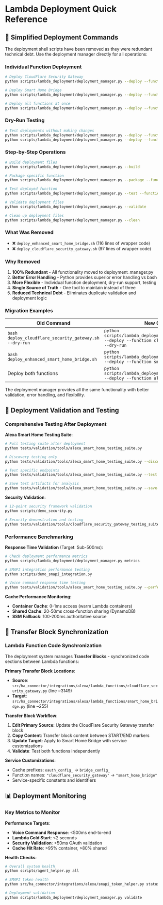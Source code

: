 # Lambda Deployment Quick Reference

## 🚀 Simplified Deployment Commands

The deployment shell scripts have been removed as they were redundant technical debt. Use the deployment manager directly for all operations:

### **Individual Function Deployment**

```bash
# Deploy CloudFlare Security Gateway
python scripts/lambda_deployment/deployment_manager.py --deploy --function cloudflare_security_gateway

# Deploy Smart Home Bridge
python scripts/lambda_deployment/deployment_manager.py --deploy --function smart_home_bridge

# Deploy all functions at once
python scripts/lambda_deployment/deployment_manager.py --deploy --function all
```

### **Dry-Run Testing**

```bash
# Test deployments without making changes
python scripts/lambda_deployment/deployment_manager.py --deploy --function cloudflare_security_gateway --dry-run
python scripts/lambda_deployment/deployment_manager.py --deploy --function all --dry-run
```

### **Step-by-Step Operations**

```bash
# Build deployment files
python scripts/lambda_deployment/deployment_manager.py --build

# Package specific function
python scripts/lambda_deployment/deployment_manager.py --package --function smart_home_bridge

# Test deployed function
python scripts/lambda_deployment/deployment_manager.py --test --function smart_home_bridge

# Validate deployment files
python scripts/lambda_deployment/deployment_manager.py --validate

# Clean up deployment files
python scripts/lambda_deployment/deployment_manager.py --clean
```

### **What Was Removed**

- ❌ `deploy_enhanced_smart_home_bridge.sh` (116 lines of wrapper code)
- ❌ `deploy_cloudflare_security_gateway.sh` (97 lines of wrapper code)

### **Why Removed**

1. **100% Redundant** - All functionality moved to deployment_manager.py
2. **Better Error Handling** - Python provides superior error handling vs bash
3. **More Flexible** - Individual function deployment, dry-run support, testing
4. **Single Source of Truth** - One tool to maintain instead of three
5. **Reduced Technical Debt** - Eliminates duplicate validation and deployment logic

### **Migration Examples**

| Old Command | New Command |
|-------------|-------------|
| `bash deploy_cloudflare_security_gateway.sh --dry-run` | `python scripts/lambda_deployment/deployment_manager.py --deploy --function cloudflare_security_gateway --dry-run` |
| `bash deploy_enhanced_smart_home_bridge.sh` | `python scripts/lambda_deployment/deployment_manager.py --deploy --function smart_home_bridge` |
| Deploy both functions | `python scripts/lambda_deployment/deployment_manager.py --deploy --function all` |

The deployment manager provides all the same functionality with better validation, error handling, and flexibility.

## 🧪 Deployment Validation and Testing

### Comprehensive Testing After Deployment

**Alexa Smart Home Testing Suite**:

```bash
# Full testing suite after deployment
python tests/validation/tools/alexa_smart_home_testing_suite.py

# Discovery testing only
python tests/validation/tools/alexa_smart_home_testing_suite.py --discovery

# Test specific endpoints
python tests/validation/tools/alexa_smart_home_testing_suite.py --test <endpoint_id>

# Save test artifacts for analysis
python tests/validation/tools/alexa_smart_home_testing_suite.py --save-files
```

**Security Validation**:

```bash
# 12-point security framework validation
python scripts/demo_security.py

# Security demonstration and testing
python tests/validation/tools/cloudflare_security_gateway_testing_suite.py
```

### Performance Benchmarking

**Response Time Validation** (Target: Sub-500ms):

```bash
# Check deployment performance metrics  
python scripts/lambda_deployment/deployment_manager.py metrics

# SMAPI integration performance testing
python scripts/demo_smapi_integration.py

# Voice command response time testing
python tests/validation/tools/alexa_smart_home_testing_suite.py --performance
```

**Cache Performance Monitoring**:

- **Container Cache**: 0-1ms access (warm Lambda containers)
- **Shared Cache**: 20-50ms cross-function sharing (DynamoDB)
- **SSM Fallback**: 100-200ms authoritative source

## 🔄 Transfer Block Synchronization

### Lambda Function Code Synchronization

The deployment system manages **Transfer Blocks** - synchronized code sections between Lambda functions:

**Primary Transfer Block Locations**:
- **Source**: `src/ha_connector/integrations/alexa/lambda_functions/cloudflare_security_gateway.py` (line ~3149)
- **Target**: `src/ha_connector/integrations/alexa/lambda_functions/smart_home_bridge.py` (line ~255)

**Transfer Block Workflow**:

1. **Edit Primary Source**: Update the CloudFlare Security Gateway transfer block
2. **Copy Content**: Transfer block content between START/END markers
3. **Update Target**: Apply to Smart Home Bridge with service customizations
4. **Validate**: Test both functions independently

**Service Customizations**:
- Cache prefixes: `oauth_config_` → `bridge_config_`
- Function names: `"cloudflare_security_gateway"` → `"smart_home_bridge"`
- Service-specific constants and identifiers

## 📊 Deployment Monitoring

### Key Metrics to Monitor

**Performance Targets**:
- **Voice Command Response**: <500ms end-to-end
- **Lambda Cold Start**: <2 seconds
- **Security Validation**: <50ms OAuth validation
- **Cache Hit Rate**: >95% container, >80% shared

**Health Checks**:

```bash
# Overall system health
python scripts/agent_helper.py all

# SMAPI token health
python src/ha_connector/integrations/alexa/smapi_token_helper.py status

# Deployment validation
python scripts/lambda_deployment/deployment_manager.py validate
```
